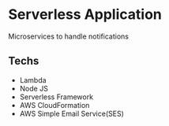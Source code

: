 # Serverless Application

Microservices to handle notifications

## Techs
* Lambda
* Node JS
* Serverless Framework
* AWS CloudFormation
* AWS Simple Email Service(SES) 